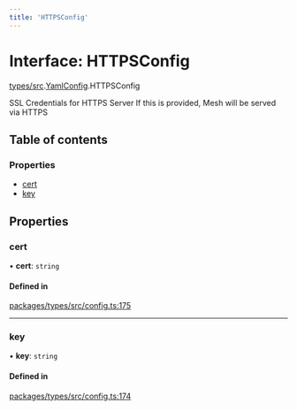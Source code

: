 ```yaml
---
title: 'HTTPSConfig'
---
```


# Interface: HTTPSConfig

[types/src](../modules/types_src).[YamlConfig](../modules/types_src.YamlConfig).HTTPSConfig

SSL Credentials for HTTPS Server
If this is provided, Mesh will be served via HTTPS

## Table of contents

### Properties

- [cert](types_src.YamlConfig.HTTPSConfig#cert)
- [key](types_src.YamlConfig.HTTPSConfig#key)

## Properties

### cert

• **cert**: `string`

#### Defined in

[packages/types/src/config.ts:175](https://github.com/Urigo/graphql-mesh/blob/master/packages/types/src/config.ts#L175)

___

### key

• **key**: `string`

#### Defined in

[packages/types/src/config.ts:174](https://github.com/Urigo/graphql-mesh/blob/master/packages/types/src/config.ts#L174)
